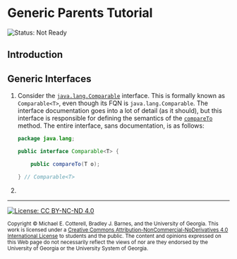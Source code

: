 # Generic Parents Tutorial

![Status: Not Ready](https://img.shields.io/badge/Status-Not%20Ready-red.svg)

## Introduction

## Generic Interfaces

1. Consider the [`java.lang.Comparable`](https://docs.oracle.com/javase/8/docs/api/java/lang/Comparable.html)
   interface. This is formally known as `Comparable<T>`, even though its FQN is `java.lang.Comparable`.
   The interface documentation goes into a lot of detail (as it should), but this interface is responsible
   for defining the semantics of the 
   [`compareTo`](https://docs.oracle.com/javase/8/docs/api/java/lang/Comparable.html#compareTo-T-)
   method. The entire interface, sans documentation, is as follows:

   ```java
   package java.lang;
   
   public interface Comparable<T> {

       public compareTo(T o);

   } // Comparable<T>
   ```
   
1. 




<hr/>

[![License: CC BY-NC-ND 4.0](https://img.shields.io/badge/License-CC%20BY--NC--ND%204.0-lightgrey.svg)](http://creativecommons.org/licenses/by-nc-nd/4.0/)

<small>
Copyright &copy; Michael E. Cotterell, Bradley J. Barnes, and the University of Georgia.
This work is licensed under a <a rel="license" href="http://creativecommons.org/licenses/by-nc-nd/4.0/">Creative Commons Attribution-NonCommercial-NoDerivatives 4.0 International License</a> to students and the public.
The content and opinions expressed on this Web page do not necessarily reflect the views of nor are they endorsed by the University of Georgia or the University System of Georgia.
</small>
